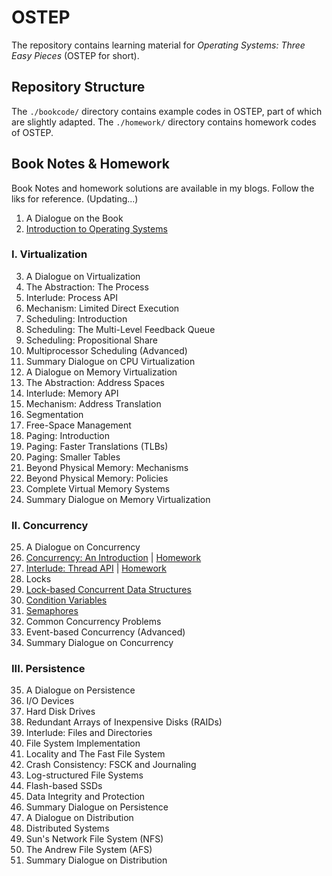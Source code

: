 # OSTEP

The repository contains learning material for *Operating Systems: Three Easy Pieces* (OSTEP for short). 

## Repository Structure

The `./bookcode/` directory contains example codes in OSTEP, part of which are slightly adapted. The `./homework/` directory contains homework codes of OSTEP.

## Book Notes & Homework

Book Notes and homework solutions are available in my blogs. Follow the liks for reference. (Updating...)

1. A Dialogue on the Book
2. [Introduction to Operating Systems](https://kristoff-starling.github.io/2022/02/20/OSTEP/OSTEP%20Chapter%2002%20-%20Introduction%20to%20Operating%20Systems/)

### I. Virtualization

3. A Dialogue on Virtualization
4. The Abstraction: The Process
5. Interlude: Process API
6. Mechanism: Limited Direct Execution
7. Scheduling: Introduction
8. Scheduling: The Multi-Level Feedback Queue
9. Scheduling: Propositional Share
10. Multiprocessor Scheduling (Advanced)
11. Summary Dialogue on CPU Virtualization
12. A Dialogue on Memory Virtualization
13. The Abstraction: Address Spaces
14. Interlude: Memory API
15. Mechanism: Address Translation
16. Segmentation
17. Free-Space Management
18. Paging: Introduction
19. Paging: Faster Translations (TLBs)
20. Paging: Smaller Tables
21. Beyond Physical Memory: Mechanisms
22. Beyond Physical Memory: Policies
23. Complete Virtual Memory Systems
24. Summary Dialogue on Memory Virtualization

### II. Concurrency

25. A Dialogue on Concurrency
26. [Concurrency: An Introduction](https://kristoff-starling.github.io/2022/02/22/OSTEP/OSTEP%20Chapter%2026%20-%20Concurrency%20An%20Introduction/) | [Homework](https://kristoff-starling.github.io/2022/02/26/OSTEP/OSTEP%20Homework%2026/)
27. [Interlude: Thread API](https://kristoff-starling.github.io/2022/02/23/OSTEP/OSTEP%20Chapter%2027%20-%20Interlude%20-%20Thread%20API/) | [Homework](https://kristoff-starling.github.io/2022/02/25/OSTEP/OSTEP%20Homework%2027/)
28. Locks
29. [Lock-based Concurrent Data Structures](https://kristoff-starling.github.io/2022/02/25/OSTEP/OSTEP%20Chapter%2029%20-%20Lock-based%20Concurrent%20Data%20Structures/)
30. [Condition Variables](https://kristoff-starling.github.io/2022/02/22/OSTEP/OSTEP%20Chapter%2030%20-%20Condition%20Variables/)
31. [Semaphores](https://kristoff-starling.github.io/2022/02/21/OSTEP/OSTEP%20Chapter%2031%20-%20Semaphores/)
32. Common Concurrency Problems
33. Event-based Concurrency (Advanced)
34. Summary Dialogue on Concurrency

### III. Persistence

35. A Dialogue on Persistence
36. I/O Devices
37. Hard Disk Drives
38. Redundant Arrays of Inexpensive Disks (RAIDs)
39. Interlude: Files and Directories
40. File System Implementation
41. Locality and The Fast File System
42. Crash Consistency: FSCK and Journaling
43. Log-structured File Systems
44. Flash-based SSDs
45. Data Integrity and Protection
46. Summary Dialogue on Persistence
47. A Dialogue on Distribution
48. Distributed Systems
49. Sun's Network File System (NFS)
50. The Andrew File System (AFS)
51. Summary Dialogue on Distribution
